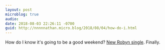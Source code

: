 ```yaml
---
layout: post
microblog: true
audio: 
date: 2018-08-03 22:26:11 -0700
guid: http://nnnnnathan.micro.blog/2018/08/04/how-do-i.html
---
```

How do I know it's going to be a good weekend? [New Robyn single](https://open.spotify.com/track/4Sn5B44sLfQ364FUL98jvN?si=YmZPUNWMTVSdxwcy0eo1BA). Finally.

